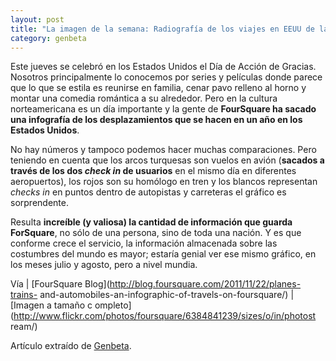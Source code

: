 ```yaml
---
layout: post
title: "La imagen de la semana: Radiografía de los viajes en EEUU de la mano de"
category: genbeta
---
```





Este jueves se celebró en los Estados Unidos el Día de Acción de Gracias.
Nosotros principalmente lo conocemos por series y películas donde parece que
lo que se estila es reunirse en familia, cenar pavo relleno al horno y montar
una comedia romántica a su alrededor. Pero en la cultura norteamericana es un
día importante y la gente de **FourSquare ha sacado una infografía de los
desplazamientos que se hacen en un año en los Estados Unidos**.

No hay números y tampoco podemos hacer muchas comparaciones. Pero teniendo en
cuenta que los arcos turquesas son vuelos en avión (**sacados a través de los
dos _check in_ de usuarios** en el mismo día en diferentes aeropuertos), los
rojos son su homólogo en tren y los blancos representan _checks in_ en puntos
dentro de autopistas y carreteras el gráfico es sorprendente.

Resulta **increíble (y valiosa) la cantidad de información que guarda
ForSquare**, no sólo de una persona, sino de toda una nación. Y es que
conforme crece el servicio, la información almacenada sobre las costumbres del
mundo es mayor; estaría genial ver ese mismo gráfico, en los meses julio y
agosto, pero a nivel mundia.

Vía | [FourSquare Blog](http://blog.foursquare.com/2011/11/22/planes-trains-
and-automobiles-an-infographic-of-travels-on-foursquare/) | [Imagen a tamaño c
ompleto](http://www.flickr.com/photos/foursquare/6384841239/sizes/o/in/photost
ream/)

Artículo extraído de [Genbeta](http://www.genbeta.com).